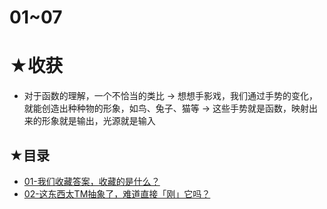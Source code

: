 # 01~07

# ★收获

- 对于函数的理解，一个不恰当的类比 -> 想想手影戏，我们通过手势的变化，就能创造出种种物的形象，如鸟、兔子、猫等 -> 这些手势就是函数，映射出来的形象就是输出，光源就是输入

## ★目录

- [01-我们收藏答案，收藏的是什么？](./01.html)
- [02-这东西太TM抽象了，难道直接「刚」它吗？](./02.html)
